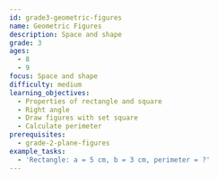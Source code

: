 ```yaml
---
id: grade3-geometric-figures
name: Geometric Figures
description: Space and shape
grade: 3
ages:
  - 8
  - 9
focus: Space and shape
difficulty: medium
learning_objectives:
  - Properties of rectangle and square
  - Right angle
  - Draw figures with set square
  - Calculate perimeter
prerequisites:
  - grade-2-plane-figures
example_tasks:
  - 'Rectangle: a = 5 cm, b = 3 cm, perimeter = ?'
---
```

